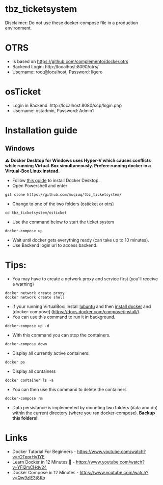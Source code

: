 # tbz_ticketsystem

Disclaimer: Do not use these docker-compose file in a production environment. 

# OTRS
 - Is based on https://github.com/complemento/docker.otrs
 - Backend Login: http://localhost:8090/otrs/
 - Username: root@localhost, Password: ligero


# osTicket
 - Login in Backend: http://localhost:8080/scp/login.php
 - Username: ostadmin, Password: Admin1

# Installation guide
## Windows
:warning: **Docker Desktop for Windows uses Hyper-V which causes conflicts while running Virtual-Box simultaneously. Prefere running docker in a Virtual-Box Linux instead.**
 - Follow [this guide](https://docs.docker.com/docker-for-windows/install/) to install Docker Desktop.
 - Open Powershell and enter
 ```shell
git clone https://github.com/muqiuq/tbz_ticketsystem/
```
 - Change to one of the two folders (osticket or otrs)
 ```shell
cd tbz_ticketsystem/osticket
```
 - Use the command below to start the ticket system
 ```shell
docker-compose up
```
 - Wait until docker gets everything ready (can take up to 10 minutes).
 - Use Backend login url to access backend. 

# Tips:
 - You may have to create a network proxy and service first (you'll receive a warning)
 ```shell
docker network create proxy
docker network create shell
```
 - If your running VirtualBox: Install [lubuntu](https://lubuntu.net/) and then [install docker](https://docs.docker.com/engine/install/ubuntu/) and [docker-compose] (https://docs.docker.com/compose/install/).
 - You can use this command to run it in background. 
```shell
docker-compose up -d
```
 - With this command you can stop the containers.
```shell
docker-compose down
```
 - Display all currently active containers:
```shell
docker ps
```
 - Display all containers
```shell
docker container ls -a
```
 - You can then use this command to delete the containers
```shell
docker-compose rm
```
 - Data persistance is implemented by mounting two folders (data and db) within the current directory (where you ran docker-compose). **Backup this folders!**

# Links
 - Docker Tutorial For Beginners - https://www.youtube.com/watch?v=rOTqprHv1YE
 - Learn Docker in 12 Minutes 🐳 - https://www.youtube.com/watch?v=YFl2mCHdv24
 - Docker Compose in 12 Minutes - https://www.youtube.com/watch?v=Qw9zlE3t8Ko
